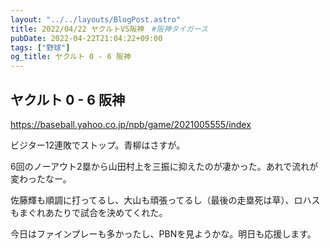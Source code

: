 ```yaml
---
layout: "../../layouts/BlogPost.astro"
title: 2022/04/22 ヤクルトVS阪神　#阪神タイガース
pubDate: 2022-04-22T21:04:22+09:00
tags: ["野球"]
og_title: ヤクルト 0 - 6 阪神
---
```


## ヤクルト 0 - 6 阪神

https://baseball.yahoo.co.jp/npb/game/2021005555/index

ビジター12連敗でストップ。青柳はさすが。

6回のノーアウト2塁から山田村上を三振に抑えたのが凄かった。あれで流れが変わったなー。

佐藤輝も順調に打ってるし、大山も頑張ってるし（最後の走塁死は草）、ロハスもまぐれあたりで試合を決めてくれた。

今日はファインプレーも多かったし、PBNを見ようかな。明日も応援します。